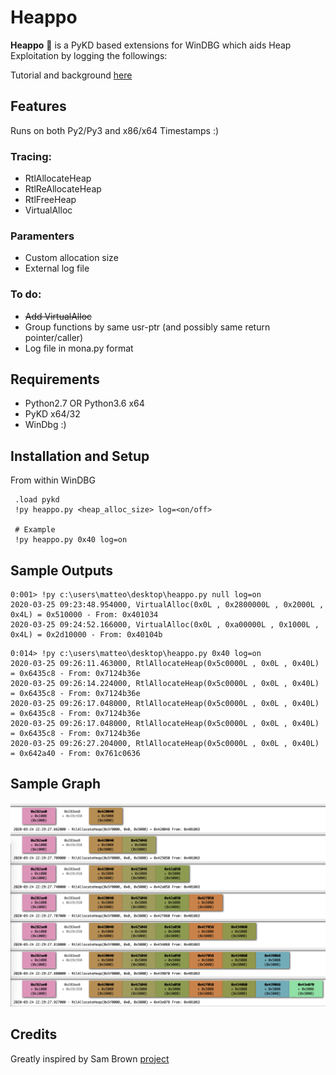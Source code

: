 # Heappo

**Heappo** 🦛 is a PyKD based extensions for WinDBG which aids Heap Exploitation by logging the followings:

Tutorial and background [here](https://www.matteomalvica.com/blog/2020/03/24/heappo-windbg-heap-tracing/)
## Features

Runs on both Py2/Py3 and x86/x64
Timestamps :)

### Tracing:
  * RtlAllocateHeap
  * RtlReAllocateHeap
  * RtlFreeHeap
  * VirtualAlloc

### Paramenters
  * Custom allocation size
  * External log file

### To do:
* ~~Add VirtualAlloc~~
* Group functions by same usr-ptr (and possibly same return pointer/caller)
* Log file in mona.py format 

## Requirements 
* Python2.7 OR Python3.6 x64 
* PyKD x64/32
* WinDbg :)


## Installation and Setup 
From within WinDBG
     
     .load pykd
     !py heappo.py <heap_alloc_size> log=<on/off> 
     
     # Example
     !py heappo.py 0x40 log=on
   
   
## Sample Outputs

```
0:001> !py c:\users\matteo\desktop\heappo.py null log=on
2020-03-25 09:23:48.954000, VirtualAlloc(0x0L , 0x2800000L , 0x2000L , 0x4L) = 0x510000 - From: 0x401034
2020-03-25 09:24:52.166000, VirtualAlloc(0x0L , 0xa00000L , 0x1000L , 0x4L) = 0x2d10000 - From: 0x40104b
```

```
0:014> !py c:\users\matteo\desktop\heappo.py 0x40 log=on
2020-03-25 09:26:11.463000, RtlAllocateHeap(0x5c0000L , 0x0L , 0x40L) = 0x6435c8 - From: 0x7124b36e
2020-03-25 09:26:14.224000, RtlAllocateHeap(0x5c0000L , 0x0L , 0x40L) = 0x6435c8 - From: 0x7124b36e
2020-03-25 09:26:17.048000, RtlAllocateHeap(0x5c0000L , 0x0L , 0x40L) = 0x6435c8 - From: 0x7124b36e
2020-03-25 09:26:17.048000, RtlAllocateHeap(0x5c0000L , 0x0L , 0x40L) = 0x6435c8 - From: 0x7124b36e
2020-03-25 09:26:27.204000, RtlAllocateHeap(0x5c0000L , 0x0L , 0x40L) = 0x642a40 - From: 0x761c0636
```

## Sample Graph

![demo](/demo.png)
   
## Credits

Greatly inspired by Sam Brown [project](https://labs.f-secure.com/archive/heap-tracing-with-windbg-and-python)


